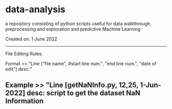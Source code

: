 # data-analysis
a repository consisting of python scripts useful for data walkthrough, preprocessing and exploration and predictive Machine Learning

Created on: 1 June 2022

-----------------------------------
File Editing Rules:

Format >> "Line ["file name", #start line num.", "end line num.", "date of edit"] desc:<description>"
  
Example >> "Line [getNaNInfo.py, 12,25, 1-Jun-2022] desc: script to get the dataset NaN Information
-----------------------------------
